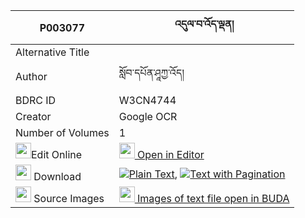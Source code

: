 |P003077|འདུལ་བ་འོད་ལྡན། 
| --- | --- 
|Alternative Title |
|Author| སློབ་དཔོན་ཤཱཀྱ་འོད།
|BDRC ID | W3CN4744
|Creator | Google OCR
|Number of Volumes| 1
|<img width="25" src="https://img.icons8.com/color/25/000000/edit-property.png">Edit Online| [<img width="25" src="https://avatars.githubusercontent.com/u/45091458?s=200&v=4"> Open in Editor](http://editor.openpecha.org/P003077)
|<img width="25" src="https://img.icons8.com/fluent/48/000000/download-2.png"/>  Download | [![](https://img.icons8.com/color/20/000000/txt.png)Plain Text](https://github.com/Openpecha/P003077/releases/download/v1/dulwa_oden_plain_P003077.zip), [![](https://img.icons8.com/color/20/000000/txt.png)Text with Pagination](https://github.com/Openpecha/P003077/releases/download/v1/dulwa_oden_pages_P003077.zip)
|<img width="25" src="https://img.icons8.com/plasticine/100/000000/pictures-folder.png"/>  Source Images | [<img width="25" src="https://library.bdrc.io/icons/BUDA-small.svg"> Images of text file open in BUDA](https://library.bdrc.io/show/bdr:W3CN4744)